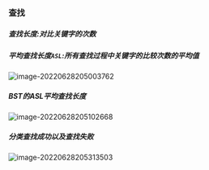### 查找

##### 查找长度:对比关键字的次数

##### 平均查找长度`ASL`:所有查找过程中关键字的比较次数的平均值

![image-20220628205003762](https://cdn.jsdelivr.net/gh/DZX-hhh/Pictures/images/image-20220628205003762.png)



##### BST的ASL平均查找长度

![image-20220628205102668](https://cdn.jsdelivr.net/gh/DZX-hhh/Pictures/images/image-20220628205102668.png)

##### 分类查找成功以及查找失败

![image-20220628205313503](https://cdn.jsdelivr.net/gh/DZX-hhh/Pictures/images/image-20220628205313503.png)